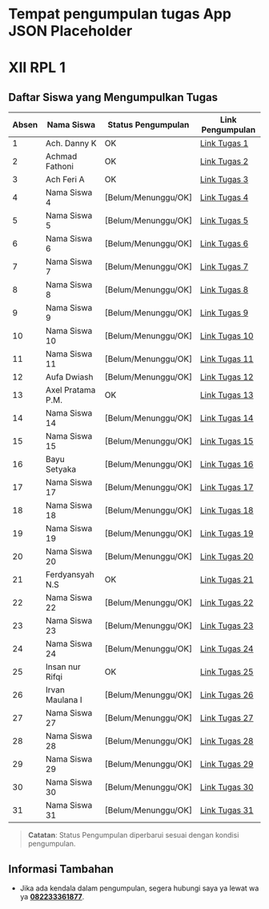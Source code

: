 # Tempat pengumpulan tugas App JSON Placeholder
# XII RPL 1

## Daftar Siswa yang Mengumpulkan Tugas

| Absen  | Nama Siswa           | Status Pengumpulan | Link Pengumpulan                |
| --- | -------------------- | ------------------ | ------------------------------- |
| 1   | Ach. Danny K        | OK| [Link Tugas 1](https://github.com/UnsuitableFollower/fetch-jsonplaceholder-dom)    |
| 2   | Achmad Fathoni        | OK| [Link Tugas 2](https://github.com/SkyHoldie/app-jsonplaceholder)    |
| 3   | Ach Feri A        | OK| [Link Tugas 3](https://github.com/feriyyyyyyy/app-jsoncloseholder)    |
| 4   | Nama Siswa 4        | [Belum/Menunggu/OK]| [Link Tugas 4](URL_Tugas_4)    |
| 5   | Nama Siswa 5        | [Belum/Menunggu/OK]| [Link Tugas 5](URL_Tugas_5)    |
| 6   | Nama Siswa 6        | [Belum/Menunggu/OK]| [Link Tugas 6](URL_Tugas_6)    |
| 7   | Nama Siswa 7        | [Belum/Menunggu/OK]| [Link Tugas 7](URL_Tugas_7)    |
| 8   | Nama Siswa 8        | [Belum/Menunggu/OK]| [Link Tugas 8](URL_Tugas_8)    |
| 9   | Nama Siswa 9        | [Belum/Menunggu/OK]| [Link Tugas 9](URL_Tugas_9)    |
| 10  | Nama Siswa 10       | [Belum/Menunggu/OK]| [Link Tugas 10](URL_Tugas_10)  |
| 11  | Nama Siswa 11       | [Belum/Menunggu/OK]| [Link Tugas 11](URL_Tugas_11)  |
| 12  | Aufa Dwiash       | [Belum/Menunggu/OK]| [Link Tugas 12](https://github.com/AufaDwiash/app-jsonplaceholder)  |
| 13  | Axel Pratama P.M.    | OK| [Link Tugas 13](https://github.com/AxelMardiyo/app-jsonplaceholder)  |
| 14  | Nama Siswa 14       | [Belum/Menunggu/OK]| [Link Tugas 14](URL_Tugas_14)  |
| 15  | Nama Siswa 15       | [Belum/Menunggu/OK]| [Link Tugas 15](URL_Tugas_15)  |
| 16  | Bayu Setyaka       | [Belum/Menunggu/OK]| [Link Tugas 16](https://github.com/bayusetyaka/app-jsonPlaceholder)  |
| 17  | Nama Siswa 17       | [Belum/Menunggu/OK]| [Link Tugas 17](URL_Tugas_17)  |
| 18  | Nama Siswa 18       | [Belum/Menunggu/OK]| [Link Tugas 18](URL_Tugas_18)  |
| 19  | Nama Siswa 19       | [Belum/Menunggu/OK]| [Link Tugas 19](URL_Tugas_19)  |
| 20  | Nama Siswa 20       | [Belum/Menunggu/OK]| [Link Tugas 20](URL_Tugas_20)  |
| 21  | Ferdyansyah N.S      | OK| [Link Tugas 21](https://github.com/ferdynursaputra/app-jsonPlaceholder)  |
| 22  | Nama Siswa 22       | [Belum/Menunggu/OK]| [Link Tugas 22](URL_Tugas_22)  |
| 23  | Nama Siswa 23       | [Belum/Menunggu/OK]| [Link Tugas 23](URL_Tugas_23)  |
| 24  | Nama Siswa 24       | [Belum/Menunggu/OK]| [Link Tugas 24](URL_Tugas_24)  |
| 25  | Insan nur Rifqi       | OK | [Link Tugas 25](https://github.com/sanzgeming/app-jsonplaceholder)  |
| 26  | Irvan Maulana I       | [Belum/Menunggu/OK]| [Link Tugas 26](https://github.com/IrvannnAseli/tugas-appJSONplaceholder)  |
| 27  | Nama Siswa 27       | [Belum/Menunggu/OK]| [Link Tugas 27](URL_Tugas_27)  |
| 28  | Nama Siswa 28       | [Belum/Menunggu/OK]| [Link Tugas 28](URL_Tugas_28)  |
| 29  | Nama Siswa 29       | [Belum/Menunggu/OK]| [Link Tugas 29](URL_Tugas_29)  |
| 30  | Nama Siswa 30       | [Belum/Menunggu/OK]| [Link Tugas 30](URL_Tugas_30)  |
| 31  | Nama Siswa 31       | [Belum/Menunggu/OK]| [Link Tugas 31](URL_Tugas_31)  |

> **Catatan**: Status Pengumpulan diperbarui sesuai dengan kondisi pengumpulan.

## Informasi Tambahan
- Jika ada kendala dalam pengumpulan, segera hubungi saya ya lewat wa ya **[082233361877](https://wa.me/6282233361877)**.
